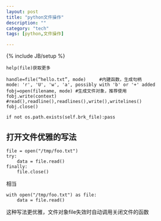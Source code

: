 ```yaml
---
layout: post
title: "python文件操作"
description: ""
category: "tech"
tags: [python,文件操作]

---
```

{% include JB/setup %}

    help(file)获取更多

    handle=file(“hello.txt”, mode)     #内建函数，生成句柄
    mode: 'r', 'U', 'w', 'a', possibly with 'b' or '+' added
    fobj=open(filename, mode) #生成文件对象，推荐使用
    fobj.write(context)     #read(),readline(),readlines(),write(),writelines()
    fobj.close()

    if not os.path.exists(self.brk_file):pass

## 打开文件优雅的写法

    file = open("/tmp/foo.txt")
    try:
        data = file.read()
    finally:
        file.close()

相当

    with open("/tmp/foo.txt") as file:
        data = file.read()

这种写法更优雅，文件对象file失效时自动调用关闭文件的函数

